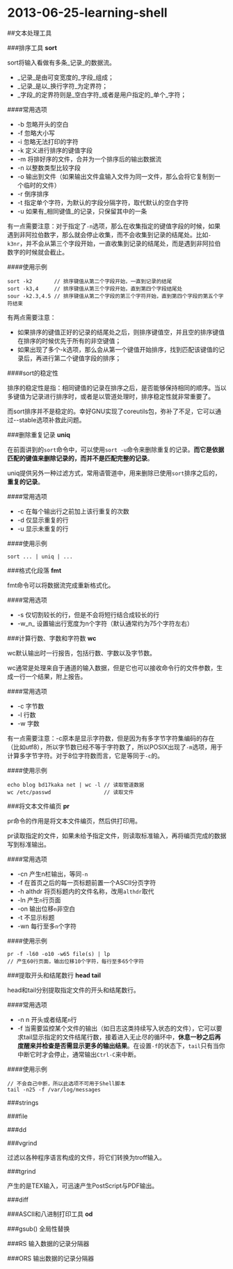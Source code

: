 # 2013-06-25-learning-shell

##文本处理工具

###排序工具 __sort__

sort将输入看做有多条_记录_的数据流。
	
* _记录_是由可变宽度的_字段_组成；
* _记录_是以_换行字符_为定界符；
* _字段_的定界符则是_空白字符_或者是用户指定的_单个_字符；

####常用选项

* -b 忽略开头的空白
* -f 忽略大小写
* -i 忽略无法打印的字符
* -k 定义进行排序的键值字段
* -m 将排好序的文件，合并为一个排序后的输出数据流
* -n 以整数类型比较字段
* -o 输出到文件（如果输出文件盒输入文件为同一文件，那么会将它复制到一个临时的文件）
* -r 倒序排序
* -t 指定单个字符，为默认的字段分隔字符，取代默认的空白字符
* -u 如果有_相同键值_的记录，只保留其中的一条

有一点需要注意：对于指定了`-n`选项，那么在收集指定的键值字段的时候，如果遇到非阿拉伯数字，那么就会停止收集，而不会收集到记录的结尾处。比如`-k3nr`，并不会从第三个字段开始，一直收集到记录的结尾处，而是遇到非阿拉伯数字的时候就会截止。

<!-- more -->

####使用示例

	sort -k2       // 排序键值从第二个字段开始，一直到记录的结尾
	sort -k3,4     // 排序键值从第三个字段开始，直到第四个字段结尾处
	sour -k2.3,4.5 // 排序键值从第二个字段的第三个字符开始，直到第四个字段的第五个字符结束

有两点需要注意：

* 如果排序的键值正好的记录的结尾处之后，则排序键值空，并且空的排序键值在排序的时候优先于所有的非空键值；
* 如果出现了多个-k选项，那么会从第一个键值开始排序，找到匹配该键值的记录后，再进行第二个键值字段的排序；

####sort的稳定性

排序的稳定性是指：相同键值的记录在排序之后，是否能够保持相同的顺序。当以多键值为记录进行排序时，或者是以管道处理时，排序稳定性就非常重要了。

而sort排序并不是稳定的。幸好GNU实现了coreutils包，弥补了不足，它可以通过--stable选项补救此问题。

###删除重复记录 __uniq__

在前面讲到的`sort`命令中，可以使用`sort -u`命令来删除重复的记录。__而它是依据匹配的键值来删除记录的，而并不是匹配完整的记录__。

uniq提供另外一种过滤方式，常用语管道中，用来删除已使用`sort`排序之后的，__重复的记录__。

####常用选项

* -c 在每个输出行之前加上该行重复的次数
* -d 仅显示重复的行
* -u 显示未重复的行

####使用示例

	sort ... | uniq | ...

###格式化段落 __fmt__

fmt命令可以将数据流完成重新格式化。

####常用选项

* -s 仅切割较长的行，但是不会将短行结合成较长的行
* -w_n_ 设置输出行宽度为n个字符（默认通常约为75个字符左右）

###计算行数、字数和字符数 __wc__

wc默认输出时一行报告，包括行数、字数以及字节数。

wc通常是处理来自于通道的输入数据，但是它也可以接收命令行的文件参数，生成一行一个结果，附上报告。

####常用选项

* -c 字节数
* -l 行数
* -w 字数

有一点需要注意：-c原本是显示字符数，但是因为有多字节字符集编码的存在（比如utf8），所以字节数已经不等于字符数了，所以POSIX出现了`-m`选项，用于计算多字节字符。对于8位字符数而言，它是等同于`-c`的。

####使用示例

	echo blog bd17kaka net | wc -l // 读取管道数据
	wc /etc/passwd				   // 读取文件

###将文本文件编页 __pr__

pr命令的作用是将文本文件编页，然后供打印用。

pr读取指定的文件，如果未给予指定文件，则读取标准输入，再将编页完成的数据写到标准输出。

####常用选项

* -cn 产生n栏输出，等同`-n`
* -f 在首页之后的每一页标题前置一个ASCII分页字符
* -h althdr 将页标题内的文件名称，改用`althdr`取代
* -ln 产生`n`行页面
* -on 输出位移`n`非空白
* -t 不显示标题
* -wn 每行至多`n`个字符

####使用示例

	pr -f -l60 -o10 -w65 file(s) | lp
	// 产生60行页面，输出位移10个字符，每行至多65个字符

###提取开头和结尾数行 __head tail__

head和tail分别提取指定文件的开头和结尾数行。

####常用选项

* -n n 开头或者结尾`n`行
* -f 当需要监控某个文件的输出（如日志这类持续写入状态的文件），它可以要求tail显示指定的文件结尾行数，接着进入无止尽的循环中，__休息一秒之后再度醒来并检查是否需显示更多的输出结果__。在设置`-f`的状态下，`tail`只有当你中断它时才会停止，通常输出`Ctrl-C`来中断。

####使用示例

	// 不会自己中断，所以此选项不可用于Shell脚本
	tail -n25 -f /var/log/messages

###strings

###file

###dd

###vgrind

过滤以各种程序语言构成的文件，将它们转换为troff输入。

###tgrind

产生的是TEX输入，可迅速产生PostScript与PDF输出。

###diff

###ASCII和八进制打印工具 __od__

###gsub() 全局性替换

###RS 输入数据的记录分隔器

###ORS 输出数据的记录分隔器